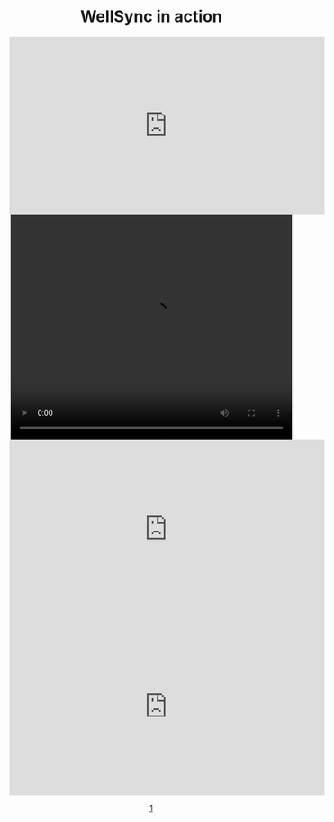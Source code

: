 # WellSync in action

<iframe width="560" height="315" src="https://www.youtube.com/embed/LPu5UyxhnFI?si=QkNDVLgWOl212cmG" title="YouTube video player" frameborder="0" allow="accelerometer; autoplay; clipboard-write; encrypted-media; gyroscope; picture-in-picture; web-share" referrerpolicy="strict-origin-when-cross-origin" allowfullscreen></iframe>

<html>
    <body style="text-align: center">
        <video width="500px" height="400px" controls="controls">
        <source 
src="https://youtu.be/LPu5UyxhnFI" 
                type="video/mp4" />
       </video>
    </body>
</html>

<iframe width="560" height="315" src="https://www.youtube.com/embed/n7P01g8YFbk?si=Yg01OcHFp8gcolNf" title="YouTube video player" frameborder="0" allow="accelerometer; autoplay; clipboard-write; encrypted-media; gyroscope; picture-in-picture; web-share" referrerpolicy="strict-origin-when-cross-origin" allowfullscreen></iframe>

<iframe width="560" height="315" src="https://www.youtube.com/embed/ZmJ5qJTA2tE?si=WuQnQQL-I5s_kA6U" title="YouTube video player" frameborder="0" allow="accelerometer; autoplay; clipboard-write; encrypted-media; gyroscope; picture-in-picture; web-share" referrerpolicy="strict-origin-when-cross-origin" allowfullscreen></iframe>

[1](jetbrains://idea/navigate/reference?project=WellSync&path=website/videos/screen-20240401-140311.mp4)